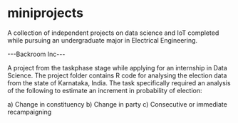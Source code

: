 # miniprojects
A collection of independent projects on data science and IoT completed while pursuing an undergraduate major in Electrical Engineering.


---Backroom Inc---

A project from the taskphase stage while applying for an internship in Data Science. The project folder contains R code for analysing the election data from the state of Karnataka, India. The task specifically required an analysis of the following to estimate an increment in probability of election: 

a) Change in constituency
b) Change in party 
c) Consecutive or immediate recampaigning 


